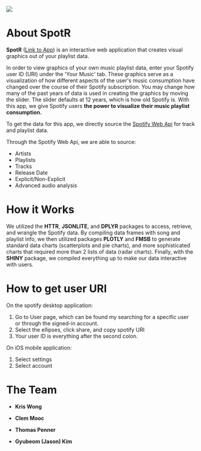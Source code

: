 
![](http://www.josesep.nl/wp-content/uploads/2017/06/spotify-logo.png)


# About SpotR

**SpotR** ([Link to App](https://ktwong27.shinyapps.io/final_spotify/)) is an interactive web application that creates visual graphics out of your playlist data. 

In order to view graphics of your own music playlist data, enter your Spotify user ID (URI) under the 'Your Music' tab. These graphics serve as a visualization of how different aspects of the user's music consumption have changed over the course of their Spotify subscription. You may change how many of the past years of data is used in creating the graphics by moving the slider. The slider defaults at 12 years, which is how old Spotify is. With this app, we give Spotify users **the power to visualize their music playlist consumption.**

 To get the data for this app, we directly source the [Spotify Web Api](https://developer.spotify.com/web-api/) for track and playlist data. 

 Through the Spotify Web Api, we are able to source:

- Artists
- Playlists
- Tracks
- Release Date
- Explicit/Non-Explicit
- Advanced audio analysis

# How it Works

We utilized the **HTTR**, **JSONLITE**, and **DPLYR** packages to access, retrieve, and wrangle the Spotify data. By compiling data frames with song and playlist info, we then utilized packages **PLOTLY** and **FMSB** to generate standard data charts (scatterplots and pie charts), and more sophisticated charts that required more than 2 lists of data (radar charts). Finally, with the **SHINY** package, we compiled everything up to make our data interactive with users.

# How to get user URI  

On the spotify desktop application:
1. Go to User page, which can be found my searching for a specific user or through the signed-in account.
2. Select the ellipses, click share, and copy spotify URI
3. Your user ID is everything after the second colon.  

On iOS mobile application:
1. Select settings
2. Select account

# The Team
- **Kris Wong**  

- **Clem Mooc**  

- **Thomas Penner**  

- **Gyubeom (Jason) Kim**  
